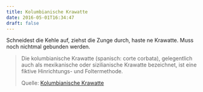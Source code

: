 ```yaml
---
title: Kolumbianische Krawatte
date: 2016-05-01T16:34:47
draft: false
---
```


Schneidest die Kehle auf, ziehst die Zunge durch, haste ne Krawatte.
Muss noch nichtmal gebunden werden.

> Die kolumbianische Krawatte (spanisch: corte corbata), gelegentlich auch
> als mexikanische oder sizilianische Krawatte bezeichnet, ist eine fiktive
> Hinrichtungs- und Foltermethode.
>
> Quelle: [Kolumbianische Krawatte](https://de.wikipedia.org/wiki/Kolumbianische_Krawatte)
